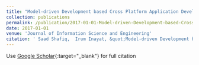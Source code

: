 ```yaml
---
title: "Model-driven Development based Cross Platform Application Development: A Systematic Mapping Study"
collection: publications
permalink: /publication/2017-01-01-Model-driven-Development-based-Cross-Platform-Application-Development-A-Systematic-Mapping-Study
date: 2017-01-01
venue: 'Journal of Information Science and Engineering'
citation: ' Saad Shafiq,  Irum Inayat, &quot;Model-driven Development based Cross Platform Application Development: A Systematic Mapping Study.&quot; Journal of Information Science and Engineering, 2017.'
---
```

Use [Google Scholar](https://scholar.google.com/scholar?q=Model+driven+Development+based+Cross+Platform+Application+Development:+A+Systematic+Mapping+Study){:target="_blank"} for full citation